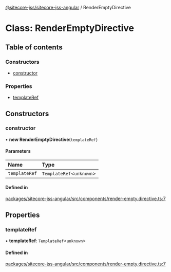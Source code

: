 [@sitecore-jss/sitecore-jss-angular](../README.md) / RenderEmptyDirective

# Class: RenderEmptyDirective

## Table of contents

### Constructors

- [constructor](RenderEmptyDirective.md#constructor)

### Properties

- [templateRef](RenderEmptyDirective.md#templateref)

## Constructors

### constructor

• **new RenderEmptyDirective**(`templateRef`)

#### Parameters

| Name | Type |
| :------ | :------ |
| `templateRef` | `TemplateRef`\<`unknown`\> |

#### Defined in

[packages/sitecore-jss-angular/src/components/render-empty.directive.ts:7](https://github.com/Sitecore/jss/blob/077134273/packages/sitecore-jss-angular/src/components/render-empty.directive.ts#L7)

## Properties

### templateRef

• **templateRef**: `TemplateRef`\<`unknown`\>

#### Defined in

[packages/sitecore-jss-angular/src/components/render-empty.directive.ts:7](https://github.com/Sitecore/jss/blob/077134273/packages/sitecore-jss-angular/src/components/render-empty.directive.ts#L7)
